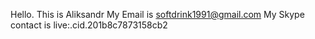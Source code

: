 
Hello.
This is Aliksandr
My Email is
softdrink1991@gmail.com
My Skype contact is
live:.cid.201b8c7873158cb2
